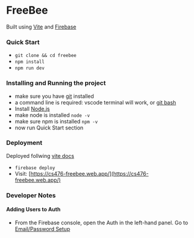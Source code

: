 # FreeBee
Built using [Vite](https://vitejs.dev/) and [Firebase](https://firebase.google.com/)

### Quick Start
- `git clone && cd freebee`
- `npm install`
- `npm run dev`

### Installing and Running the project  
- make sure you have [git](https://git-scm.com/) installed
- a command line is required: vscode terminal will work, or [git bash](https://gitforwindows.org/)
- Install [Node.js](https://nodejs.org/en/)
- make node is installed `node -v`
- make sure npm is installed `npm -v`
- now run Quick Start section



### Deployment
Deployed follwing [vite docs](vitejs.dev/guide/static-deploy.html#google-firebase)
- `firebase deploy`
-  Visit: [https://cs476-freebee.web.app/](https://cs476-freebee.web.app/)

### Developer Notes

#### Adding Users to Auth
- From the Firebase console, open the Auth in the left-hand panel. Go to [Email/Password Setup](https://firebaseopensource.com/projects/firebase/quickstart-android/auth/readme/#getting_started)